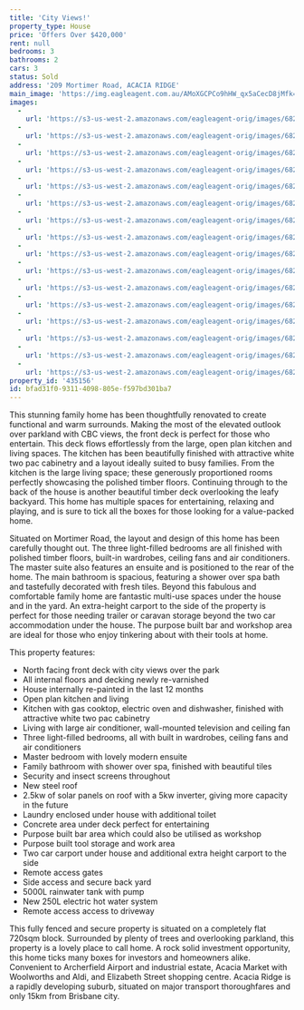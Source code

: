 ```yaml
---
title: 'City Views!'
property_type: House
price: 'Offers Over $420,000'
rent: null
bedrooms: 3
bathrooms: 2
cars: 3
status: Sold
address: '209 Mortimer Road, ACACIA RIDGE'
main_image: 'https://img.eagleagent.com.au/AMoXGCPCo9hHW_qx5aCecD8jMfk=/1280x854/smart/https://s3-us-west-2.amazonaws.com/eagleagent-orig/images/6821102/125157758-image-M.jpg'
images:
  -
    url: 'https://s3-us-west-2.amazonaws.com/eagleagent-orig/images/6821117/125157758-image-P.jpg'
  -
    url: 'https://s3-us-west-2.amazonaws.com/eagleagent-orig/images/6821116/125157758-image-O.jpg'
  -
    url: 'https://s3-us-west-2.amazonaws.com/eagleagent-orig/images/6821115/125157758-image-N.jpg'
  -
    url: 'https://s3-us-west-2.amazonaws.com/eagleagent-orig/images/6821114/125157758-image-L.jpg'
  -
    url: 'https://s3-us-west-2.amazonaws.com/eagleagent-orig/images/6821113/125157758-image-K.jpg'
  -
    url: 'https://s3-us-west-2.amazonaws.com/eagleagent-orig/images/6821112/125157758-image-J.jpg'
  -
    url: 'https://s3-us-west-2.amazonaws.com/eagleagent-orig/images/6821111/125157758-image-I.jpg'
  -
    url: 'https://s3-us-west-2.amazonaws.com/eagleagent-orig/images/6821110/125157758-image-H.jpg'
  -
    url: 'https://s3-us-west-2.amazonaws.com/eagleagent-orig/images/6821109/125157758-image-G.jpg'
  -
    url: 'https://s3-us-west-2.amazonaws.com/eagleagent-orig/images/6821108/125157758-image-F.jpg'
  -
    url: 'https://s3-us-west-2.amazonaws.com/eagleagent-orig/images/6821107/125157758-image-E.jpg'
  -
    url: 'https://s3-us-west-2.amazonaws.com/eagleagent-orig/images/6821106/125157758-image-D.jpg'
  -
    url: 'https://s3-us-west-2.amazonaws.com/eagleagent-orig/images/6821105/125157758-image-C.jpg'
  -
    url: 'https://s3-us-west-2.amazonaws.com/eagleagent-orig/images/6821104/125157758-image-B.jpg'
  -
    url: 'https://s3-us-west-2.amazonaws.com/eagleagent-orig/images/6821103/125157758-image-A.jpg'
  -
    url: 'https://s3-us-west-2.amazonaws.com/eagleagent-orig/images/6821102/125157758-image-M.jpg'
property_id: '435156'
id: bfad31f0-9311-4098-805e-f597bd301ba7
---
```

This stunning family home has been thoughtfully renovated to create functional and warm surrounds. Making the most of the elevated outlook over parkland with CBC views, the front deck is perfect for those who entertain. This deck flows effortlessly from the large, open plan kitchen and living spaces. The kitchen has been beautifully finished with attractive white two pac cabinetry and a layout ideally suited to busy families. From the kitchen is the large living space; these generously proportioned rooms perfectly showcasing the polished timber floors. Continuing through to the back of the house is another beautiful timber deck overlooking the leafy backyard. This home has multiple spaces for entertaining, relaxing and playing, and is sure to tick all the boxes for those looking for a value-packed home.

Situated on Mortimer Road, the layout and design of this home has been carefully thought out. The three light-filled bedrooms are all finished with polished timber floors, built-in wardrobes, ceiling fans and air conditioners. The master suite also features an ensuite and is positioned to the rear of the home. The main bathroom is spacious, featuring a shower over spa bath and tastefully decorated with fresh tiles. Beyond this fabulous and comfortable family home are fantastic multi-use spaces under the house and in the yard. An extra-height carport to the side of the property is perfect for those needing trailer or caravan storage beyond the two car accommodation under the house. The purpose built bar and workshop area are ideal for those who enjoy tinkering about with their tools at home.

This property features:

*  North facing front deck with city views over the park
*  All internal floors and decking newly re-varnished
*  House internally re-painted in the last 12 months
*  Open plan kitchen and living
*  Kitchen with gas cooktop, electric oven and dishwasher, finished with attractive white two pac cabinetry
*  Living with large air conditioner, wall-mounted television and ceiling fan
*  Three light-filled bedrooms, all with built in wardrobes, ceiling fans and air conditioners
*  Master bedroom with lovely modern ensuite
*  Family bathroom with shower over spa, finished with beautiful tiles
*  Security and insect screens throughout
*  New steel roof
*  2.5kw of solar panels on roof with a 5kw inverter, giving more capacity in the future
*  Laundry enclosed under house with additional toilet
*  Concrete area under deck perfect for entertaining
*  Purpose built bar area which could also be utilised as workshop
*  Purpose built tool storage and work area
*  Two car carport under house and additional extra height carport to the side
*  Remote access gates
*  Side access and secure back yard
*  5000L rainwater tank with pump
*  New 250L electric hot water system
*  Remote access access to driveway

This fully fenced and secure property is situated on a completely flat 720sqm block. Surrounded by plenty of trees and overlooking parkland, this property is a lovely place to call home. A rock solid investment opportunity, this home ticks many boxes for investors and homeowners alike. Convenient to Archerfield Airport and industrial estate, Acacia Market with Woolworths and Aldi, and Elizabeth Street shopping centre. Acacia Ridge is a rapidly developing suburb, situated on major transport thoroughfares and only 15km from Brisbane city.